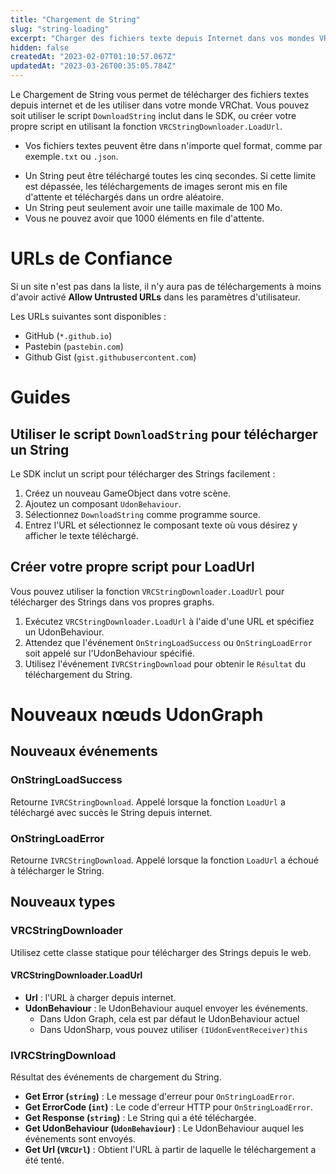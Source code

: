 ```yaml
---
title: "Chargement de String"
slug: "string-loading"
excerpt: "Charger des fichiers texte depuis Internet dans vos mondes VRChat"
hidden: false
createdAt: "2023-02-07T01:10:57.067Z"
updatedAt: "2023-03-26T00:35:05.784Z"
---
```


Le Chargement de String vous permet de télécharger des fichiers textes depuis internet et de les utiliser dans votre monde VRChat. Vous pouvez soit utiliser le script `DownloadString` inclut dans le SDK, ou créer votre propre script en utilisant la fonction `VRCStringDownloader.LoadUrl`.

- Vos fichiers textes peuvent être dans n'importe quel format, comme par exemple`.txt` ou `.json`.
* Un String peut être téléchargé toutes les cinq secondes. Si cette limite est dépassée, les téléchargements de images seront mis en file d'attente et téléchargés dans un ordre aléatoire.
* Un String peut seulement avoir une taille maximale de 100 Mo.
* Vous ne pouvez avoir que 1000 éléments en file d'attente.

# URLs de Confiance

Si un site n'est pas dans la liste, il n'y aura pas de téléchargements à moins d'avoir activé **Allow Untrusted URLs** dans les paramètres d'utilisateur.

Les URLs suivantes sont disponibles :

* GitHub (`*.github.io`)
* Pastebin (`pastebin.com`)
* Github Gist (`gist.githubusercontent.com`)

# Guides
## Utiliser le script `DownloadString` pour télécharger un String

Le SDK inclut un script pour télécharger des Strings facilement :

1. Créez un nouveau GameObject dans votre scène.
2. Ajoutez un composant `UdonBehaviour`.
3. Sélectionnez `DownloadString` comme programme source.
4. Entrez l'URL et sélectionnez le composant texte où vous désirez y afficher le texte téléchargé.

## Créer votre propre script pour LoadUrl

Vous pouvez utiliser la fonction `VRCStringDownloader.LoadUrl` pour télécharger des Strings dans vos propres graphs.

1. Exécutez `VRCStringDownloader.LoadUrl` à l'aide d'une URL et spécifiez un UdonBehaviour.
2. Attendez que l'événement `OnStringLoadSuccess` ou `OnStringLoadError` soit appelé sur l'UdonBehaviour spécifié.
3. Utilisez l'événement `IVRCStringDownload` pour obtenir le `Résultat` du téléchargement du String.

# Nouveaux nœuds UdonGraph
## Nouveaux événements
### OnStringLoadSuccess

Retourne `IVRCStringDownload`. Appelé lorsque la fonction `LoadUrl` a téléchargé avec succès le String depuis internet.

### OnStringLoadError

Retourne `IVRCStringDownload`. Appelé lorsque la fonction `LoadUrl` a échoué à télécharger le String.

## Nouveaux types
### VRCStringDownloader

Utilisez cette classe statique pour télécharger des Strings depuis le web.

#### VRCStringDownloader.LoadUrl

* **Url** : l'URL à charger depuis internet.
* **UdonBehaviour** : le UdonBehaviour auquel envoyer les événements.
    * Dans Udon Graph, cela est par défaut le UdonBehaviour actuel
    * Dans UdonSharp, vous pouvez utiliser `(IUdonEventReceiver)this`

### IVRCStringDownload

Résultat des événements de chargement du String.

* **Get Error (`string`)** : Le message d'erreur pour `OnStringLoadError`.
* **Get ErrorCode (`int`)** : Le code d'erreur HTTP pour `OnStringLoadError`.
* **Get Response (`string`)** : Le String qui a été téléchargée.
* **Get UdonBehaviour (`UdonBehaviour`)** : Le UdonBehaviour auquel les événements sont envoyés.
* **Get Url (`VRCUrl`)** : Obtient l'URL à partir de laquelle le téléchargement a été tenté.